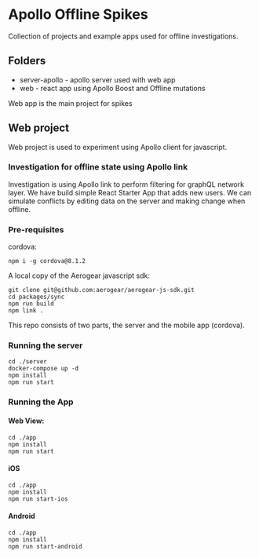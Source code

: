 # Apollo Offline Spikes

Collection of projects and example apps used for offline investigations.


## Folders

- server-apollo	- apollo server used with web app
- web - react app using Apollo Boost and Offline mutations

Web app is the main project for spikes

## Web project

Web project is used to experiment using Apollo client for javascript.

### Investigation for offline state using Apollo link

Investigation is using Apollo link to perform filtering for graphQL network layer.
We have build simple React Starter App that adds new users.
We can simulate conflicts by editing data on the server and making change when offline.

### Pre-requisites

cordova:
```
npm i -g cordova@8.1.2
```

A local copy of the Aerogear javascript sdk:

```
git clone git@github.com:aerogear/aerogear-js-sdk.git
cd packages/sync
npm run build
npm link .
```

This repo consists of two parts, the server and the mobile app (cordova).

### Running the server

```
cd ./server
docker-compose up -d
npm install
npm run start
```

### Running the App

#### Web View:

```
cd ./app
npm install
npm run start
```

#### iOS

```
cd ./app
npm install
npm run start-ios
```

#### Android

```
cd ./app
npm install
npm run start-android
```